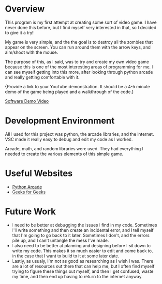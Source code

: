 # Overview

This program is my first attempt at creating some sort of video game. I have never done this before, but I find myself very interested in that, so I decided to give it a try!

My game is very simple, and the the goal is to destroy all the zombies that appear on the screen. You can run around them with the arrow keys, and aim/shoot with the mouse.

The purpose of this, as I said, was to try and create my own video game because this is one of the most interesting areas of programming for me. I can see myself getting into this more, after looking through python arcade and really getting comfortable with it.

{Provide a link to your YouTube demonstration.  It should be a 4-5 minute demo of the game being played and a walkthrough of the code.}

[Software Demo Video](http://youtube.link.goes.here)

# Development Environment

All I used for this project was python, the arcade libraries, and the internet. VSC made it really easy to debug and edit my code as I worked.

Arcade, math, and random libraries were used. They had everything I needed to create the various elements of this simple game.

# Useful Websites
* [Python Arcade](https://api.arcade.academy/en/latest/examples/index.html)
* [Geeks for Geeks](https://www.geeksforgeeks.org/)

# Future Work
* I need to be better at debugging the issues I find in my code. Sometimes I'll write something and then create an incidental error, and I tell myself that I'm going to go back to it later. Sometimes I don't, and the errors pile up, and I can't untangle the mess I've made.
* I also need to be better at planning and designing before I sit down to write my code. This makes it so much easier to edit and come back to, in the case that I want to build to it at some later date.
* Lastly, as usualy, I'm not as good as researching as I wish I was. There are a lot of resources out there that can help me, but I often find myself trying to figure these things out myself, and then I get confused, waste my time, and then end up having to return to the internet anyway.